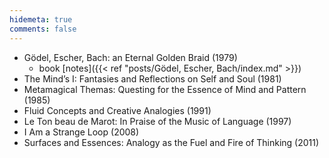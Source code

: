 ```yaml
---
hidemeta: true
comments: false
---
```


- Gödel, Escher, Bach: an Eternal Golden Braid (1979)
    - book [notes]({{< ref "posts/Gödel, Escher, Bach/index.md" >}})
- The Mind’s I: Fantasies and Reflections on Self and Soul (1981)
- Metamagical Themas: Questing for the Essence of Mind and Pattern (1985)
- Fluid Concepts and Creative Analogies (1991)
- Le Ton beau de Marot: In Praise of the Music of Language (1997)
- I Am a Strange Loop (2008)
- Surfaces and Essences: Analogy as the Fuel and Fire of Thinking (2011) 
